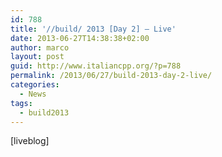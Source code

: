```yaml
---
id: 788
title: '//build/ 2013 [Day 2] – Live'
date: 2013-06-27T14:38:38+02:00
author: marco
layout: post
guid: http://www.italiancpp.org/?p=788
permalink: /2013/06/27/build-2013-day-2-live/
categories:
  - News
tags:
  - build2013
---
```

[liveblog]